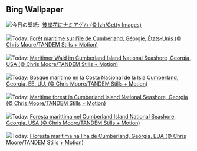 ## Bing Wallpaper
![](https://www.bing.com/th?id=OHR.AsianSwallowtail_JA-JP7699354207_UHD.jpg&w=1000)今日の壁紙: &nbsp;[彼岸花にナミアゲハ (© lzh/Getty Images)](https://www.bing.com/th?id=OHR.AsianSwallowtail_JA-JP7699354207_UHD.jpg)
<br><br/>
![](https://www.bing.com/th?id=OHR.CumberlandOaks_FR-FR5406318422_UHD.jpg&w=1000)Today: [Forêt maritime sur l’île de Cumberland, Géorgie, États-Unis (© Chris Moore/TANDEM Stills + Motion)](https://www.bing.com/th?id=OHR.CumberlandOaks_FR-FR5406318422_UHD.jpg)
<br><br/>
![](https://www.bing.com/th?id=OHR.CumberlandOaks_DE-DE9099714231_UHD.jpg&w=1000)Today: [Maritimer Wald im Cumberland Island National Seashore, Georgia, USA (© Chris Moore/TANDEM Stills + Motion)](https://www.bing.com/th?id=OHR.CumberlandOaks_DE-DE9099714231_UHD.jpg)
<br><br/>
![](https://www.bing.com/th?id=OHR.CumberlandOaks_ES-ES0192371070_UHD.jpg&w=1000)Today: [Bosque marítimo en la Costa Nacional de la Isla Cumberland, Georgia, EE. UU. (© Chris Moore/TANDEM Stills + Motion)](https://www.bing.com/th?id=OHR.CumberlandOaks_ES-ES0192371070_UHD.jpg)
<br><br/>
![](https://www.bing.com/th?id=OHR.CumberlandOaks_EN-GB8206271068_UHD.jpg&w=1000)Today: [Maritime forest in Cumberland Island National Seashore, Georgia (© Chris Moore/TANDEM Stills + Motion)](https://www.bing.com/th?id=OHR.CumberlandOaks_EN-GB8206271068_UHD.jpg)
<br><br/>
![](https://www.bing.com/th?id=OHR.CumberlandOaks_IT-IT6066692502_UHD.jpg&w=1000)Today: [Foresta marittima nel Cumberland Island National Seashore, Georgia, USA (© Chris Moore/TANDEM Stills + Motion)](https://www.bing.com/th?id=OHR.CumberlandOaks_IT-IT6066692502_UHD.jpg)
<br><br/>
![](https://www.bing.com/th?id=OHR.CumberlandOaks_PT-BR4337233447_UHD.jpg&w=1000)Today: [Floresta marítima na Ilha de Cumberland, Geórgia, EUA (© Chris Moore/TANDEM Stills + Motion)](https://www.bing.com/th?id=OHR.CumberlandOaks_PT-BR4337233447_UHD.jpg)
<br><br/>
